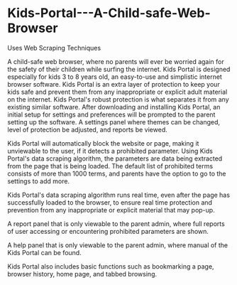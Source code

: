 # Kids-Portal---A-Child-safe-Web-Browser
Uses Web Scraping Techniques

A child-safe web browser, where no parents will ever be worried again for the safety of their children while surfing the internet.
Kids Portal is designed especially for kids 3 to 8 years old, an easy-to-use and simplistic internet browser software. 
Kids Portal is an extra layer of protection to keep your kids safe and prevent them from any inappropriate or explicit adult material 
on the internet. Kids Portal's robust protection is what separates it from any existing similar software. 
After downloading and installing Kids Portal, an initial setup for settings and preferences will be prompted to the parent
setting up the software. A settings panel where themes can be changed, level of protection be adjusted, and reports be viewed.

Kids Portal will automatically block the website or page, making it unviewable to the user, if it detects a prohibited parameter.
Using Kids Portal's data scraping algorithm, the parameters are data being extracted from the page that is being loaded. 
The default list of prohibited terms consists of more than 1000 terms, and parents have the option to go to the settings to add more.

Kids Portal's data scraping algorithm runs real time, even after the page has successfully loaded to the browser, 
to ensure real time protection and prevention from any inappropriate or explicit material that may pop-up.

A report panel that is only viewable to the parent admin, where full reports of user accessing or encountering prohibited 
parameters are shown.

A help panel that is only viewable to the parent admin, where manual of the Kids Portal can be found.

Kids Portal also includes basic functions such as bookmarking a page, browser history, home page, and tabbed browsing.
